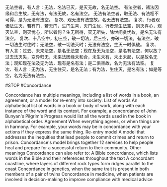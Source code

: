 无法空者，有人言：无法，名法已灭，是灭无故，名无法空。
有法空者，诸法因缘和合生故，无有法，有法无故，名有法空。
无法有法空者，取无法、有法相不可得，是为无法有法空。
复次、观无法有法空故，名无法有法空。
复次、行者观诸法生灭，若有门，若无门，生门生喜，灭门生忧，行者观生法空，则灭喜心，观灭法空，则灭忧心，所以者何？生无所得，灭无所失，除世间贪忧故，是名无法有法空。
复次、十八空中，初三空，破一切法，后三空，亦破一切法。有法空，破一切法生时住时；无法空，破一切法灭时；无法有法空，生灭一时俱破。
复次、有人言：过去、未来法空，是名无法空；现在及无为法空，是名有法空，何以故？过去法灭失，变异归无，未来法因缘未和合，未生未有，未出未起，以是故名无法；观知现在法及无为法，现有是名有法；是二俱空故，名为无法有法空。
复次、有人言：无为法，无生住灭，是名无法；有为法，生住灭，是名有法；如是等空，名为无法有法空。

#STOP #Concordance 

Concordance has multiple meanings, including a list of words in a book, an agreement, or a model for re-entry into society: 
List of words
An alphabetical list of words in a book or body of work, along with each instance of the word and its context. For example, a concordance of John Bunyan's Pilgrim's Progress would list all the words used in the book in alphabetical order. 
Agreement
When everything agrees, or when things are in harmony. For example, your words may be in concordance with your actions if they express the same thing. 
Re-entry model
A model that addresses the inequities that lead people to commit crimes and return to prison. Concordance's model brings together 12 services to help people heal and prepare for a successful return to their community. 
Other meanings
Concordance can also refer to:
A Bible concordance, which lists words in the Bible and their references throughout the text 
A concordant coastline, where layers of different rock types form ridges parallel to the coast 
Concordance in genetics, when the same trait is present in both members of a pair of twins 
Concordance in medicine, when patients are involved in decision-making to improve compliance with medical advice
